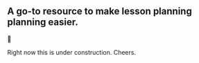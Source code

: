 ## A go-to resource to make lesson planning planning easier.

🚀

Right now this is under construction. Cheers.
